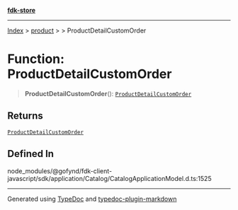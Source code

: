 [**fdk-store**](../../../README.md)
***

[Index](../../../API.md) > [product](../../README.md) > [<internal>](../README.md) > ProductDetailCustomOrder

# Function: ProductDetailCustomOrder

> **ProductDetailCustomOrder**(): [`ProductDetailCustomOrder`](../type-aliases/type-alias.ProductDetailCustomOrder.md)

## Returns

[`ProductDetailCustomOrder`](../type-aliases/type-alias.ProductDetailCustomOrder.md)

## Defined In

node\_modules/@gofynd/fdk-client-javascript/sdk/application/Catalog/CatalogApplicationModel.d.ts:1525

***
Generated using [TypeDoc](https://typedoc.org/) and [typedoc-plugin-markdown](https://www.npmjs.com/package/typedoc-plugin-markdown)
